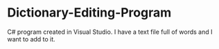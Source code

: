 Dictionary-Editing-Program
==========================

C# program created in Visual Studio.
I have a text file full of words and I want to add to it.
